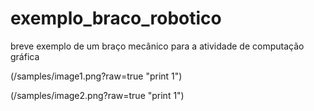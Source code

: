 # exemplo_braco_robotico
breve exemplo de um braço mecânico para a atividade de computação gráfica

(/samples/image1.png?raw=true "print 1")

(/samples/image2.png?raw=true "print 1")
